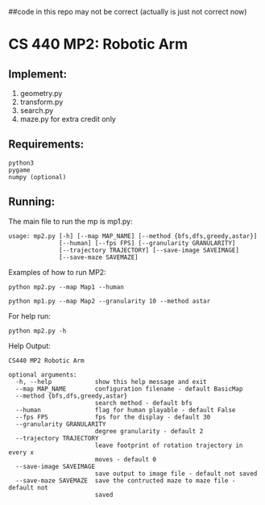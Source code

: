 
##code in this repo may not be correct (actually is just not correct now)


# CS 440 MP2: Robotic Arm

## Implement:
1. geometry.py
2. transform.py
3. search.py
4. maze.py for extra credit only

## Requirements:
```
python3
pygame
numpy (optional)
```
## Running:
The main file to run the mp is mp1.py:

```
usage: mp2.py [-h] [--map MAP_NAME] [--method {bfs,dfs,greedy,astar}]
              [--human] [--fps FPS] [--granularity GRANULARITY]
              [--trajectory TRAJECTORY] [--save-image SAVEIMAGE]
              [--save-maze SAVEMAZE]
```

Examples of how to run MP2:
```
python mp2.py --map Map1 --human
```
```
python mp1.py --map Map2 --granularity 10 --method astar
```

For help run:
```
python mp2.py -h
```
Help Output:
```
CS440 MP2 Robotic Arm

optional arguments:
  -h, --help            show this help message and exit
  --map MAP_NAME        configuration filename - default BasicMap
  --method {bfs,dfs,greedy,astar}
                        search method - default bfs
  --human               flag for human playable - default False
  --fps FPS             fps for the display - default 30
  --granularity GRANULARITY
                        degree granularity - default 2
  --trajectory TRAJECTORY
                        leave footprint of rotation trajectory in every x
                        moves - default 0
  --save-image SAVEIMAGE
                        save output to image file - default not saved
  --save-maze SAVEMAZE  save the contructed maze to maze file - default not
                        saved

```
